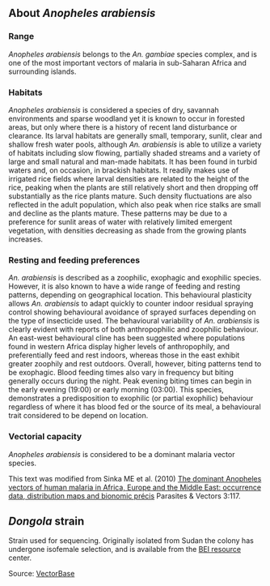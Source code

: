 About *Anopheles* *arabiensis*
------------------------------

### Range

*Anopheles arabiensis* belongs to the *An. gambiae* species complex, and
is one of the most important vectors of malaria in sub-Saharan Africa
and surrounding islands.

### Habitats

*Anopheles arabiensis* is considered a species of dry, savannah
environments and sparse woodland yet it is known to occur in forested
areas, but only where there is a history of recent land disturbance or
clearance. Its larval habitats are generally small, temporary, sunlit,
clear and shallow fresh water pools, although *An. arabiensis* is able
to utilize a variety of habitats including slow flowing, partially
shaded streams and a variety of large and small natural and man-made
habitats. It has been found in turbid waters and, on occasion, in
brackish habitats. It readily makes use of irrigated rice fields where
larval densities are related to the height of the rice, peaking when the
plants are still relatively short and then dropping off substantially as
the rice plants mature. Such density fluctuations are also reflected in
the adult population, which also peak when rice stalks are small and
decline as the plants mature. These patterns may be due to a preference
for sunlit areas of water with relatively limited emergent vegetation,
with densities decreasing as shade from the growing plants increases.

### Resting and feeding preferences

*An. arabiensis* is described as a zoophilic, exophagic and exophilic
species. However, it is also known to have a wide range of feeding and
resting patterns, depending on geographical location. This behavioural
plasticity allows *An. arabiensis* to adapt quickly to counter indoor
residual spraying control showing behavioural avoidance of sprayed
surfaces depending on the type of insecticide used. The behavioural
variability of *An. arabiensis* is clearly evident with reports of both
anthropophilic and zoophilic behaviour. An east-west behavioural cline
has been suggested where populations found in western Africa display
higher levels of anthropophily, and preferentially feed and rest
indoors, whereas those in the east exhibit greater zoophily and rest
outdoors. Overall, however, biting patterns tend to be exophagic. Blood
feeding times also vary in frequency but biting generally occurs during
the night. Peak evening biting times can begin in the early evening
(19:00) or early morning (03:00). This species, demonstrates a
predisposition to exophilic (or partial exophilic) behaviour regardless
of where it has blood fed or the source of its meal, a behavioural trait
considered to be depend on location.

### Vectorial capacity

*Anopheles arabiensis* is considered to be a dominant malaria vector
species.

This text was modified from Sinka ME et al. (2010) [The dominant
Anopheles vectors of human malaria in Africa, Europe and the Middle
East: occurrence data, distribution maps and bionomic
précis](http://www.parasitesandvectors.com/content/3/1/117) Parasites &
Vectors 3:117.

*Dongola* strain
----------------

Strain used for sequencing. Originally isolated from Sudan the colony
has undergone isofemale selection, and is available from the [BEI
resource](https://www.beiresources.org) center.

Source:
[VectorBase](https://www.vectorbase.org/organisms/anopheles-arabiensis)
